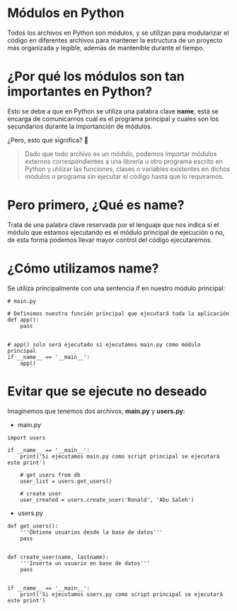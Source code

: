 # Módulos en Python

Todos los archivos en Python son módulos, y se utilizan para modularizar el código en diferentes archivos para mantener la estructura de un proyecto más organizada y legible, además de mantenible durante el tiempo.

# ¿Por qué los módulos son tan importantes en Python?

Esto se debe a que en Python se utiliza una palabra clave **name**, está se encarga de comunicarnos cuál es el programa principal y cuales son los secundarios durante la importanción de módulos.

¿Pero, esto que significa? 🤔

> Dado que todo archivo es un módulo, podemos importar módulos externos correspondientes a una librería u otro programa escrito en Python y utilizar las funciones, clases o variables existentes en dichos módulos o programa sin ejecutar el código hasta que lo requiramos.

# Pero primero, ¿Qué es **name**?

Trata de una palabra clave reservada por el lenguaje que nos indica si el módulo que estamos ejecutando es el módulo principal de ejecución o no, de esta forma podemos llevar mayor control del código ejecutaremos.

# ¿Cómo utilizamos **name**?

Se utiliza principalmente con una sentencia if en nuestro módulo principal:

```$
# main.py

# Definimos nuestra función principal que ejecutará toda la aplicación
def app():
    pass


# app() solo será ejecutado si ejecutamos main.py como módulo principal
if __name__ == '__main__':
    app()
```

# Evitar que se ejecute no deseado

Imaginemos que tenemos dos archivos, **main.py** y **users.py**:

- main.py

```$
import users

if __name__ == '__main__':
    print('Si ejecutamos main.py como script principal se ejecutará este print')

    # get users from db
    user_list = users.get_users()

    # create user
    user_created = users.create_user('Ronald', 'Abu Saleh')
```

- users.py

```$
def get_users():
    '''Obtiene usuarios desde la base de datos'''
    pass


def create_user(name, lastname):
    '''Inserta un usuario en base de datos'''
    pass


if __name__ == '__main__':
    print('Si ejecutamos users.py como script principal se ejecutará este print')
```

